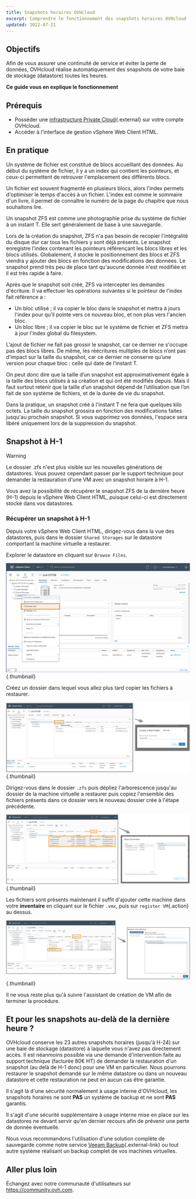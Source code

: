 ```yaml
---
title: Snapshots horaires OVHcloud
excerpt: Comprendre le fonctionnement des snapshots horaires OVHcloud
updated: 2022-07-21
---
```


## Objectifs

Afin de vous assurer une continuité de service et éviter la perte de données, OVHcloud réalise automatiquement des snapshots de votre baie de stockage (datastore) toutes les heures.

**Ce guide vous en explique le fonctionnement**

## Prérequis

* Posséder une [infrastructure Private Cloud](https://www.ovhcloud.com/fr/enterprise/products/hosted-private-cloud/){.external} sur votre compte OVHcloud.
* Accéder à l’interface de gestion vSphere Web Client HTML.

## En pratique

Un système de fichier est constitué de blocs accueillant des données. Au début du système de fichier, il y a un index qui contient les pointeurs, et ceux-ci permettent de retrouver l'emplacement des différents blocs.

Un fichier est souvent fragmenté en plusieurs blocs, alors l'index permets d'optimiser le temps d'accès à un fichier. L'index est comme le sommaire d'un livre, il permet de connaître le numéro de la page du chapitre que nous souhaitons lire.
 
Un snapshot ZFS est comme une photographie prise du système de fichier à un instant T. Elle sert généralement de base à une sauvegarde.
 
Lors de la création du snapshot, ZFS n'a pas besoin de recopier l'intégralité du disque dur car tous les fichiers y sont déjà présents. Le snapshot enregistre l'index contenant les pointeurs référençant les blocs libres et les blocs utilisés. Globalement, il stocke le positionnement des blocs et ZFS viendra y ajouter des blocs en fonction des modifications des données. Le snapshot prend très peu de place tant qu'aucune donnée n'est modifiée et il est très rapide à faire.
 
Après que le snapshot soit créé, ZFS va intercepter les demandes d'écriture. Il va effectuer les opérations suivantes si le pointeur de l'index fait référence a :
 
- Un bloc utilisé ; il va copier le bloc dans le snapshot et mettra à jours l'index pour qu’il pointe vers ce nouveau bloc, et non plus vers l'ancien bloc.
- Un bloc libre ; il va copier le bloc sur le système de fichier et ZFS mettra à jour l'index global du filesystem.
 
L’ajout de fichier ne fait pas grossir le snapshot, car ce dernier ne s'occupe pas des blocs libres. De même, les réécritures multiples de blocs n’ont pas d’impact sur la taille du snapshot, car ce dernier ne conserve qu’une version pour chaque bloc : celle qui date de l’instant T.
 
On peut donc dire que la taille d’un snapshot est approximativement égale à la taille des blocs utilisés à sa création et qui ont été modifiés depuis. Mais il faut surtout retenir que la taille d’un snapshot dépend de l’utilisation que l’on fait de son système de fichiers, et de la durée de vie du snapshot.
 
Dans la pratique, un snapshot créé à l'instant T ne fera que quelques kilo octets. La taille du snapshot grossira en fonction des modifications faites jusqu'au prochain snapshot. Si vous supprimez vos données, l'espace sera libéré uniquement lors de la suppression du snapshot.

## Snapshot à H-1

> [!warning]
>
>Le dossier .zfs n'est plus visible sur les nouvelles générations de datastores. Vous pouvez cependant passer par le support technique pour demander la restauration d'une VM avec un snapshot horaire à H-1.
>

Vous avez la possibilité de récupérer le snapshot ZFS de la dernière heure (H-1) depuis le vSphere Web Client HTML, puisque celui-ci est directement stocké dans vos datastores. 

### Récupérer un snapshot à H-1

Depuis votre vSphere Web Client HTML, dirigez-vous dans la vue des datastores, puis dans le dossier `Shared Storages` sur le datastore comportant la machine virtuelle a restaurer.

Explorer le datastore en cliquant sur `Browse Files`.

![snapshot](images/snapshot01.png){.thumbnail}

Créez un dossier dans lequel vous allez plus tard copier les fichiers à restaurer.

![snapshot](images/snapshot02.png){.thumbnail}

Dirigez-vous dans le dossier `.zfs` puis dépliez l'arborescence jusqu'au dossier de la machine virtuelle a restaurer puis copiez l'ensemble des fichiers présents dans ce dossier vers le nouveau dossier crée à l'étape précédente.

![snapshot](images/snapshot03.png){.thumbnail}

Les fichiers sont présents maintenant il suffit d'ajouter cette machine dans votre **inventaire** en cliquant sur le fichier `.vmx`, puis sur `register VM`{.action} au dessus.

![snapshot](images/snapshot04.png){.thumbnail}

Il ne vous reste plus qu'à suivre l'assistant de création de VM afin de terminer la procédure.

## Et pour les snapshots au-delà de la dernière heure ?

OVHcloud conserve les 23 autres snapshots horaires (jusqu'à H-24) sur une baie de stockage (datastore) à laquelle vous n'avez pas directement accès. Il est néanmoins possible via une demande d'intervention faite au support technique (facturée 80€ HT) de demander la restauration d'un snapshot (au delà de H-1 donc) pour une VM en particulier. Nous pourrons restaurer le snapshot demandé sur le même datastore ou dans un nouveau datastore et cette restauration ne peut en aucun cas être garantie.

Il s'agit là d'une sécurité normalement à usage interne d'OVHcloud, les snapshots horaires ne sont **PAS** un système de backup et ne sont **PAS** garantis.

Il s'agit d'une sécurité supplémentaire à usage interne mise en place sur les datastores ne devant servir qu'en dernier recours afin de prévenir une perte de donnée éventuelle.

Nous vous recommandons l'utilisation d'une solution complète de sauvegarde comme notre service [Veeam Backup](/pages/hosted_private_cloud/hosted_private_cloud_powered_by_vmware/veeam_backup_as_a_service){.external-link} ou tout autre système réalisant un backup complet de vos machines virtuelles.

## Aller plus loin

Échangez avec notre communauté d'utilisateurs sur <https://community.ovh.com>.
